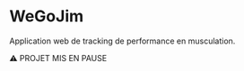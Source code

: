 # WeGoJim
Application web de tracking de performance en musculation.

:warning: PROJET MIS EN PAUSE
